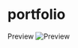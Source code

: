 # portfolio
Preview
![Preview](https://ik.imagekit.io/szmsjvyny/Tanmoy.png?updatedAt=1745186266370)
